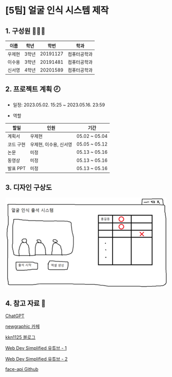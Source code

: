 # [5팀] 얼굴 인식 시스템 제작

## 1. 구성원 👩‍👧‍👦

|이름|학년|학번|학과|
|---|---|---|---|
|우제현|3학년|20191127|컴퓨터공학과|
|이수용|3학년|20191481|컴퓨터공학과|
|신서영|4학년|20201589|컴퓨터공학과|


## 2. 프로젝트 계획 🕗 

  * 일정: 2023.05.02. 15:25 ~ 2023.05.16. 23:59

  * 역할

|할일|인원|기간|
|---|---|---|
|계획서|우제현|05.02 ~ 05.04|
|코드 구현|우제현, 이수용, 신서영|05.05 ~ 05.12|
|논문|미정|05.13 ~ 05.16|
|동영상|미정|05.13 ~ 05.16|
|발표 PPT|미정|05.13 ~ 05.16|


## 3. 디자인 구상도

![23](/img/23.png)


## 4. 참고 자료 📂

[ChatGPT](https://chat.openai.com/)

[newgraphic 카페](https://cafe.naver.com/newgraphics/152)

[kkn1125 블로그](https://kkn1125.github.io/face-api01/)

[Web Dev Simplified 유튜브 - 1](https://youtu.be/CVClHLwv-4I)

[Web Dev Simplified 유튜브 - 2](https://youtu.be/AZ4PdALMqx0)

[face-api Github](https://github.com/justadudewhohacks/face-api.js/)


